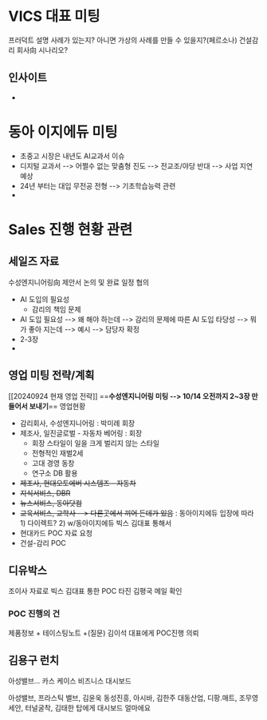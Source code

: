 # VICS 대표 미팅 
프러덕트 설명
사례가 있는지? 아니면 
가상의 사례를 만들 수 있을지?(페르소나)
건설감리 회사向 시나리오?
## 인사이트
 - 
# 동아 이지에듀 미팅
 - 초중고 시장은 내년도 AI교과서 이슈
 - 디지털 교과서 --> 어쩔수 없는 맞춤형 진도 --> 전교조/야당 반대 --> 사업 지연 예상
 - 24년 부터는 대입 무전공 전형 --> 기초학습능력 관련
 - 
# Sales 진행 현황 관련
## 세일즈 자료
수성엔지니어링向 제안서 논의 및 완료 일정 협의
 - AI 도입의 필요성
	 - 감리의 책임 문제 
 - AI 도입 필요성 --> 왜 해야 하는데 --> 감리의 문제에 따른 AI 도입 타당성 --> 뭐가 좋아 지는데 --> 예시 --> 담당자 확정
 - 2-3장
 - 
## 영업 미팅 전략/계획
[[20240924 현재 영업 전략]]
==**수성엔지니어링 미팅 --> 10/14 오전까지 2~3장 만들어서 보내기**==
영업현황
 - 감리회사, 수성엔지니어링 : 박미례 회장
 - 제조사, 일진글로벌 - 자동차 베어링 : 회장
	 - 회장 스타일이 일을 크게 벌리지 않는 스타일
	 - 전형적인 재벌2세
	 - 고대 경영 동창
	 - 연구소 DB 활용
 - ~~제조사, 현대오토에버 시스템즈 - 자동차~~
 - ~~지식서비스, DBR~~
 - ~~뉴스서비스, 동아닷컴~~
 - ~~교육서비스, 교학사 --> 다른곳에서 끼어 든데가 있음~~ : 동아이지에듀 입장에 따라 1) 다이렉트? 2) w/동아이지에듀
빅스 김대표 통해서 
 - 현대카드 POC 자료 요청
 - 건설-감리 POC

## 디유박스
조이사 자료로 빅스 김대표 통한 POC 타진
김평국 메일 확인
### POC 진행의 건
제품정보 + 테이스팅노트 +(질문)
김이석 대표에게 POC진행 의뢰

## 김용구 런치
아성밸브... 카스 케이스
비즈니스 대시보드

아성밸브, 프라스틱 밸브, 김윤욱
동성진흥, 아시바, 김한주
대동산업, 디팡.매트, 조무영
세안, 터널굴착, 김태한
탑에게 대시보드
얼마에요

